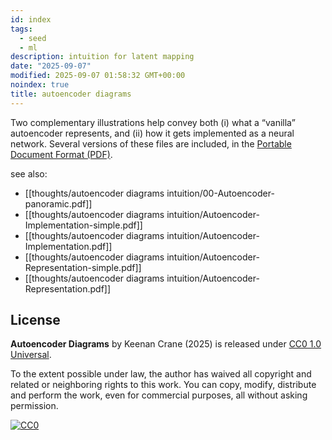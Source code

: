 ```yaml
---
id: index
tags:
  - seed
  - ml
description: intuition for latent mapping
date: "2025-09-07"
modified: 2025-09-07 01:58:32 GMT+00:00
noindex: true
title: autoencoder diagrams
---
```


Two complementary illustrations help convey both (i) what a “vanilla” autoencoder represents, and (ii) how it gets implemented as a neural network. Several versions of these files are included, in the [Portable Document Format (PDF)](https://en.wikipedia.org/wiki/PDF).

see also:

- [[thoughts/autoencoder diagrams intuition/00-Autoencoder-panoramic.pdf]]
- [[thoughts/autoencoder diagrams intuition/Autoencoder-Implementation-simple.pdf]]
- [[thoughts/autoencoder diagrams intuition/Autoencoder-Implementation.pdf]]
- [[thoughts/autoencoder diagrams intuition/Autoencoder-Representation-simple.pdf]]
- [[thoughts/autoencoder diagrams intuition/Autoencoder-Representation.pdf]]

## License

**Autoencoder Diagrams** by Keenan Crane (2025) is released under [CC0 1.0 Universal](https://creativecommons.org/publicdomain/cc0/1.0/).

To the extent possible under law, the author has waived all copyright and related or neighboring rights to this work. You can copy, modify, distribute and perform the work, even for commercial purposes, all without asking permission.

[![CC0](https://licensebuttons.net/p/zero/1.0/88x31.webp)](https://creativecommons.org/publicdomain/cc0/1.0/)
